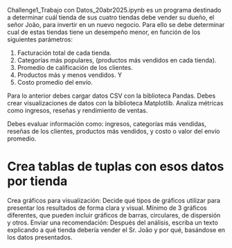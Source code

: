 Challenge1_Trabajo con Datos_20abr2025.ipynb es un programa destinado a determinar cuál tienda de sus cuatro tiendas debe vender su dueño, el señor João, para invertir en un nuevo negocio. Para ello se debe determinar cual de estas tiendas tiene un desempeño menor, en función de los siguientes parámetros:
1) Facturación total de cada tienda.
2) Categorías más populares, (productos más vendidos en cada tienda).
3) Promedio de calificación de los clientes.
4) Productos más y menos vendidos. Y
5) Costo promedio del envío.

Para lo anterior debes cargar datos CSV con la biblioteca Pandas.
Debes crear visualizaciones de datos con la biblioteca Matplotlib.
Analiza métricas como ingresos, reseñas y rendimiento de ventas.

Debes evaluar información como: ingresos, categorías más vendidas, reseñas de los clientes, productos más vendidos, y costo o valor del envío promedio.
# Crea tablas de tuplas con esos datos por tienda

Crea gráficos para visualización: Decide qué tipos de gráficos utilizar para presentar los resultados de forma clara y visual.
Mínimo de 3 gráficos diferentes, que pueden incluir gráficos de barras, circulares, de dispersión y otros.
Enviar una recomendación: Después del análisis, escriba un texto explicando a qué tienda debería vender el Sr. João y por qué, basándose en los datos presentados.
